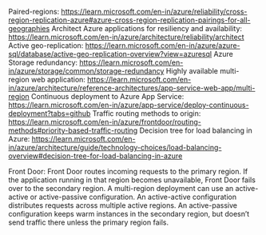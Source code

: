 Paired-regions: https://learn.microsoft.com/en-in/azure/reliability/cross-region-replication-azure#azure-cross-region-replication-pairings-for-all-geographies
Architect Azure applications for resiliency and availability: https://learn.microsoft.com/en-in/azure/architecture/reliability/architect
Active geo-replication: https://learn.microsoft.com/en-in/azure/azure-sql/database/active-geo-replication-overview?view=azuresql
Azure Storage redundancy: https://learn.microsoft.com/en-in/azure/storage/common/storage-redundancy
Highly available multi-region web application: https://learn.microsoft.com/en-in/azure/architecture/reference-architectures/app-service-web-app/multi-region
Continuous deployment to Azure App Service: https://learn.microsoft.com/en-in/azure/app-service/deploy-continuous-deployment?tabs=github
Traffic routing methods to origin: https://learn.microsoft.com/en-in/azure/frontdoor/routing-methods#priority-based-traffic-routing
Decision tree for load balancing in Azure: https://learn.microsoft.com/en-in/azure/architecture/guide/technology-choices/load-balancing-overview#decision-tree-for-load-balancing-in-azure

Front Door: Front Door routes incoming requests to the primary region. If the application running in that region becomes unavailable, Front Door fails over to the secondary region.
A multi-region deployment can use an active-active or active-passive configuration. An active-active configuration distributes requests across multiple active regions. An active-passive configuration keeps warm instances in the secondary region, but doesn’t send traffic there unless the primary region fails.
